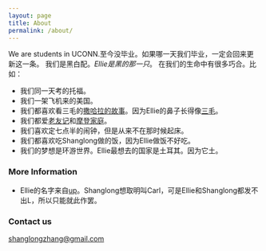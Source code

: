 ```yaml
---
layout: page
title: About
permalink: /about/
---
```


We are students in UCONN.至今没毕业。如果哪一天我们毕业，一定会回来更新这一条。
我们是黑白配。_Ellie是黑的那一只_。
在我们的生命中有很多巧合。比如：

* 我们同一天考的托福。
* 我们一架飞机来的美国。
* 我们都喜欢看三毛的[撒哈拉的故事](https://en.wikipedia.org/wiki/The_Stories_of_the_Sahara)。因为Ellie的鼻子长得像[三毛](https://en.wikipedia.org/wiki/Sanmao_(comics))。
* 我们都爱[老友记](https://en.wikipedia.org/wiki/Friends)和[摩登家庭](https://en.wikipedia.org/wiki/Modern_Family)。
* 我们喜欢定七点半的闹钟，但是从来不在那时候起床。
* 我们都喜欢吃Shanglong做的饭，因为Ellie做饭不好吃。
* 我们的梦想是环游世界。Ellie最想去的国家是土耳其。因为它土。

### More Information
* Ellie的名字来自[up](https://en.wikipedia.org/wiki/Up_(2009_film))。Shanglong想取明叫Carl，可是Ellie和Shanglong都发不出L，所以只能就此作罢。

### Contact us

[shanglongzhang@gmail.com](mailto:shanglongzhang@gmail.com)
